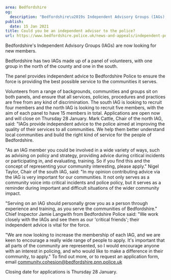 ```yaml
area: Bedfordshire
og:
  description: "Bedfordshire\u2019s Independent Advisory Groups (IAGs) are now looking for new members."
publish:
  date: 15 Jan 2021
title: Could you be an independent advisor to the police?
url: https://www.bedfordshire.police.uk/news-and-appeals/independent-police-advisor-Jan21
```

Bedfordshire's Independent Advisory Groups (IAGs) are now looking for new members.

Bedfordshire has two IAGs made up of a panel of volunteers, with one group in the north of the county and one in the south.

The panel provides independent advice to Bedfordshire Police to ensure the force is providing the best possible service to the communities it serves.

Volunteers from a range of backgrounds, communities and groups sit on both panels, and ensure that all services, policies, procedures and practices are free from any kind of discrimination. The south IAG is looking to recruit four members and the north IAG is looking to recruit five members, with the aim of each panel to have 15 members in total. Applications are open now and will close on Thursday 28 January. Mark Cattle, Chair of the north IAG, said: "IAGs provide independent advice to the police aimed at improving the quality of their services to all communities. We help them better understand local communities and build the right kind of service for the people of Bedfordshire.

"As an IAG member you could be involved in a wide variety of ways, such as advising on policy and strategy, providing advice during critical incidents or participating in, and evaluating, training. So if you find this and the concept of representing your community interesting, please apply." Nigel Taylor, Chair of the south IAG, said: "In my opinion contributing advice via the IAG is very important for our communities. It not only serves as a community voice into critical incidents and police policy, but it serves as a reminder during important and difficult situations of the wider community impact.

"Serving on an IAG should personally grow you as a person through experience and training, as you serve the communities of Bedfordshire." Chief Inspector Jamie Langwith from Bedfordshire Police said: "We work closely with the IAGs and see them as our 'critical friends'; their independent advice is vital for the force.

"We are now looking to increase the membership of each IAG, and we are keen to encourage a really wide range of people to apply. It's important that all parts of the community are represented, so I would encourage anyone with an interest in policing, and who would like to make a difference in their community, to apply." To find out more, or to request an application form, email community.cohesion@bedfordshire.pnn.police.uk

Closing date for applications is Thursday 28 January.
